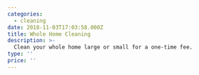 ```yaml
---
categories:
  - cleaning
date: 2018-11-03T17:03:58.000Z
title: Whole Home Cleaning
description: >-
  Clean your whole home large or small for a one-time fee.
type: ''
price: ''
---
```



